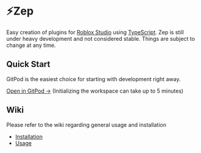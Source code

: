 # ⚡️Zep

Easy creation of plugins for [Roblox Studio](https://www.roblox.com/create) using [TypeScript](https://www.typescriptlang.org). Zep is still under heavy development and not considered stable. Things are subject to change at any time.

## Quick Start

GitPod is the easiest choice for starting with development right away.

<a href="https://gitpod.io/#https://github.com/Coyenn/zep">Open in GitPod →</a>
(Initializing the workspace can take up to 5 minutes)

## Wiki
Please refer to the wiki regarding general usage and installation

- [Installation](/.docs/Installation.md)
- [Usage](/.docs/Usage.md)